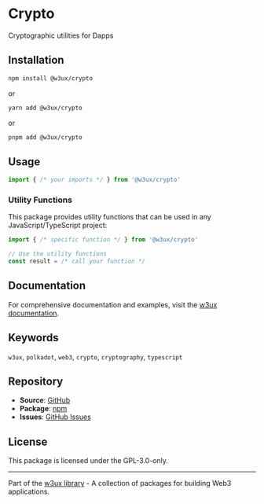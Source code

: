 # Crypto

Cryptographic utilities for Dapps

## Installation

```bash
npm install @w3ux/crypto
```

or

```bash
yarn add @w3ux/crypto
```

or

```bash
pnpm add @w3ux/crypto
```

## Usage

```typescript
import { /* your imports */ } from '@w3ux/crypto'
```

### Utility Functions

This package provides utility functions that can be used in any JavaScript/TypeScript project:

```typescript
import { /* specific function */ } from '@w3ux/crypto'

// Use the utility functions
const result = /* call your function */
```

## Documentation

For comprehensive documentation and examples, visit the [w3ux documentation](https://w3ux.org/library/crypto).

## Keywords

`w3ux`, `polkadot`, `web3`, `crypto`, `cryptography`, `typescript`

## Repository

- **Source**: [GitHub](https://github.com/w3ux/w3ux-library)
- **Package**: [npm](https://www.npmjs.com/package/@w3ux/crypto)
- **Issues**: [GitHub Issues](https://github.com/w3ux/w3ux-library/issues)

## License

This package is licensed under the GPL-3.0-only.

---

Part of the [w3ux library](https://github.com/w3ux/w3ux-library) - A collection of packages for building Web3 applications.
